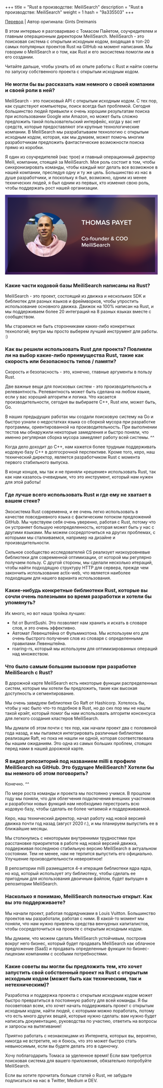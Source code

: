 +++
title = "Rust в производстве: MeiliSearch"
description = "Rust в производстве: MeiliSearch"
weight = 1
hash = "9a335503"
+++

[Перевод](https://serokell.io/blog/rust-in-production-meilisearch) | Автор оригинала: Gints Dreimanis

В этом интервью я разговариваю с Томасом Пайетом, соучредителем и главным операционным директором MeiliSearch. MeiliSearch - это поисковая система с открытым исходным кодом, входящая в топ-20 самых популярных проектов Rust на GitHub на момент написания. Мы говорим о MeiliSearch и о том, как Rust и его экосистема помогли им в его создании.

Читайте дальше, чтобы узнать об их опыте работы с Rust и найти советы по запуску собственного проекта с открытым исходным кодом.

### Не могли бы вы рассказать нам немного о своей компании и своей роли в ней?

MeiliSearch - это поисковый API с открытым исходным кодом. С тех пор, как существуют компьютеры, поиск всегда был проблемой. Сегодня большинство людей привыкли к очень хорошим результатам поиска при использовании Google или Amazon, но может быть сложно предложить такой пользовательский интерфейс, когда у вас нет средств, которые предоставляют эти крупные технологические компании. В MeiliSearch мы разрабатываем технологию с открытым исходным кодом, которая, как мы думаем, может помочь многим разработчикам предложить фантастические возможности поиска прямо из коробки.

Я один из соучредителей (нас трое) и главный операционный директор Meili, компании, стоящей за MeiliSearch. Моя роль состоит в том, чтобы синхронизировать команды, чтобы каждый мог делать все возможное в нашей компании, преследуя одну и ту же цель. Большинство из нас в душе разработчики, и поскольку я был, возможно, одним из менее технических людей, я был одним из первых, кто изменил свою роль, чтобы поддержать рост нашей организации.

![Томас Пайе](/imgs/posts/9a335503_01.png)

### Какие части кодовой базы MeiliSearch написаны на Rust?

MeiliSearch - это проект, состоящий из движка и нескольких SDK и библиотек для разных языков и фреймворков, чтобы упростить использование основного движка. Движок на 100% написан на Rust, и мы поддерживаем более 20 интеграций на 8 разных языках вместе с сообществом.

Мы стараемся не быть сторонниками каких-либо конкретных технологий; внутри мы просто выберем лучший инструмент для работы. :)

### Как вы решили использовать Rust для проекта? Повлияли ли на выбор какие-либо преимущества Rust, такие как скорость или безопасность типов / памяти?

Скорость и безопасность - это, конечно, главные аргументы в пользу Rust.

Две важные вещи для поисковых систем - это производительность и релевантность. Релевантность может быть сделана на любом языке, если у вас хороший алгоритм и логика. Что касается производительности, сегодня вы выбираете C++, Rust или, может быть, Go.

В наших предыдущих работах мы создали поисковую систему на Go и быстро узнали о недостатках языка со сборкой мусора при разработке программы, ориентированной на производительность. При выполнении тестов мы обнаружили некоторые замедления и быстро поняли, что именно регулярная сборка мусора замедляет работу всей системы. ^^

Когда дело доходит до C++, нам кажется более трудным поддерживать кодовую базу C++ в долгосрочной перспективе. Кроме того, керо, наш технический директор, является разработчиком Rust с момента первого стабильного выпуска.

В конце концов, мы так и не приняли «решение» использовать Rust, так как нам казалось очевидным, что это инструмент, который нам нужен для этой работы!

### Где лучше всего использовать Rust и где ему не хватает в вашем стеке?

Экосистема Rust современна, и ее очень легко использовать в качестве повседневного языка с фактическим потоком предложений GitHub. Мы чувствуем себя очень уверенно, работая с Rust, потому что он устраняет большую неопределенность, которая может быть у нас с другими языками. Мы можем сосредоточиться на других проблемах, с которыми мы сталкиваемся, например на дизайне и производительности.

Сильное сообщество исследователей CS реализует низкоуровневые библиотеки для современной оптимизации, от которой мы регулярно получаем пользу. С другой стороны, мы сделали несколько итераций, чтобы найти подходящую структуру HTTP для сервера, прежде чем закончить использование actix-web, что является наиболее подходящим для нашего варианта использования. 

### Какие-нибудь конкретные библиотеки Rust, которые вы сочли очень полезными во время разработки и хотели бы упомянуть?

Их много, но вот наша тройка лучших:

- fst от BurntSushi. Это позволяет нам хранить и искать в словаре слов, и это очень эффективно.
- Автомат Левенштейна от Фульмикотона. Мы используем его для очень быстрого получения слов из словаря с определенными правилами Левенштейна.
- roaring-rs, который мы используем для оптимизированных операций над множеством.

### Что было самым большим вызовом при разработке MeiliSearch с Rust?

В дорожной карте MeiliSearch есть некоторые функции распределенных систем, которые мы хотели бы предложить, такие как высокая доступность и сегментирование.

Мы очень завидуем библиотеке Go Raft от Hashicorp. Хотелось бы, чтобы у нас было что-то подобное в Rust, но до сих пор мы не нашли такой крэйт, который помог бы нам использовать алгоритм консенсуса для легкого создания кластеров MeiliSearch.

Мы думали об этом почти с тех пор, как начали проект два с половиной года назад, и мы пытаемся интегрировать различные библиотеки реализации Raft, но пока не нашли ни одной, которая соответствовала бы нашим ожиданиям. Это одна из самых больших проблем, стоящих перед нами в нашей дорожной карте.

### Я видел репозиторий под названием milli в профиле MeiliSearch на GitHub. Это будущее MeiliSearch? Хотели бы вы немного об этом поговорить?

Конечно. ^^

По мере роста команды и проекта мы постоянно учимся. В прошлом году мы поняли, что для облегчения подключения внешних участников и разработки новых функций нам необходимо перестроить всю кодовую базу, чтобы сделать ее более читаемой и поддерживаемой.

Керо, наш технический директор, начал работу над новой версией движка почти год назад (август 2020 г.), и мы планируем выпустить ее в ближайшие месяцы.

Мы столкнулись с некоторыми внутренними трудностями при расстановке приоритетов в работе над новой версией движка, поддерживая последнюю стабильную версию MeiliSearch в актуальном состоянии. Тем не менее, нам не терпится выпустить его официально. Улучшение производительности невероятное!

В репозитории milli размещается 4-я итерация библиотеки ядра ядра, но код, который использует эту библиотеку, чтобы сделать ее пригодным для использования двоичным файлом, будет выпущен в репозитории MeiliSearch.

### Насколько я понимаю, MeiliSearch полностью открыт. Как вы это поддерживаете?

Мы начали проект, работая подрядчиками в Louis Vuitton. Большинство проектов мы разработали, работая с ними. В какой-то момент мы поняли, что нам нужно привлечь средства венчурных капиталистов, чтобы сосредоточиться на проекте с открытым исходным кодом.

Мы думаем, что можем сделать MeiliSearch устойчивым, построив вокруг него бизнес, который будет продавать MeiliSearch как облачное предложение (SaaS) и продавать определенные функции по бизнес-лицензии компаниям с особыми потребностями.

### Какие советы вы могли бы предложить тем, кто хочет запустить свой собственный проект на Rust с открытым исходным кодом (может быть как техническим, так и нетехническим)?

Разработка и поддержка проекта с открытым исходным кодом может быстро превратиться в постоянную работу для всей команды. Я бы посоветовал всем, кто хочет начать поддерживать проект с открытым исходным кодом, найти людей, с которыми можно поработать, потому что есть много других вещей, которые нужно сделать: вам нужно будет написать документацию, руководства по участию, ответить на вопросы и запросы на вытягивание!

Приятно работать с незнакомцами из Интернета, которых вы, вероятно, никогда не встретите, но я боюсь, что это может быстро стать невыносимым, если вы будете делать это в одиночку.

Хочу поблагодарить Томаса за уделенное время! Если вам требуется поисковая система для вашего приложения, обязательно попробуйте MeiliSearch.

Если вы хотите прочитать больше статей о Rust, не забудьте подписаться на нас в Twitter, Medium и DEV. 
